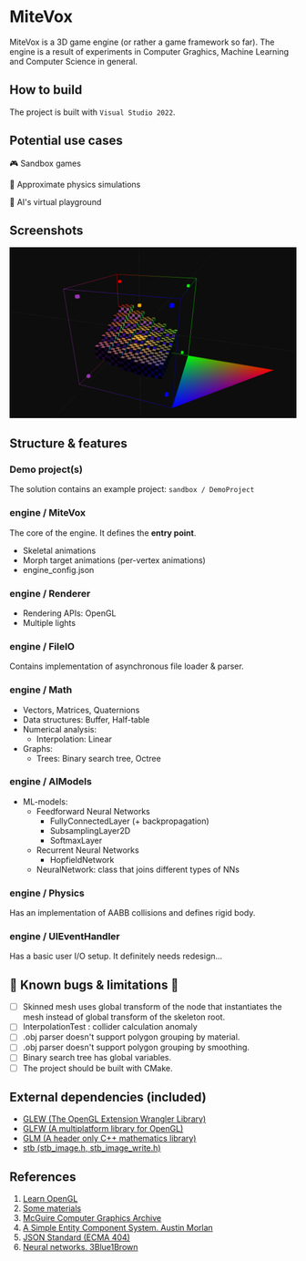 
# MiteVox

MiteVox is a 3D game engine (or rather a game framework so far). 
The engine is a result of experiments in Computer Graghics, Machine Learning and Computer Science in general.

## How to build
The project is built with ``Visual Studio 2022``.

## Potential use cases
:video_game: Sandbox games

:rocket: Approximate physics simulations

:robot: AI's virtual playground

## Screenshots
![](docs/mitevox_demo.png)

## Structure & features

### Demo project(s)
The solution contains an example project: `sandbox / DemoProject`

### engine / MiteVox
The core of the engine. It defines the **entry point**.
- Skeletal animations
- Morph target animations (per-vertex animations)
- engine_config.json

### engine / Renderer
- Rendering APIs: OpenGL
- Multiple lights

### engine / FileIO
Contains implementation of asynchronous file loader & parser.

### engine / Math
- Vectors, Matrices, Quaternions
- Data structures: Buffer, Half-table
- Numerical analysis:
  - Interpolation: Linear
- Graphs:
  - Trees: Binary search tree, Octree

### engine / AIModels
- ML-models:
  - Feedforward Neural Networks
    - FullyConnectedLayer (+ backpropagation)
    - SubsamplingLayer2D
    - SoftmaxLayer
  - Recurrent Neural Networks
    - HopfieldNetwork
  - NeuralNetwork: class that joins different types of NNs

### engine / Physics
Has an implementation of AABB collisions and defines rigid body.

### engine / UIEventHandler
Has a basic user I/O setup. It definitely needs redesign...

## :bug: Known bugs & limitations :bug:
- [ ] Skinned mesh uses global transform of the node that instantiates the mesh instead of global transform of the skeleton root.
- [ ] InterpolationTest : collider calculation anomaly
- [ ] .obj parser doesn't support polygon grouping by material.
- [ ] .obj parser doesn't support polygon grouping by smoothing.
- [ ] Binary search tree has global variables.
- [ ] The project should be built with CMake.

## External dependencies (included)
- [GLEW (The OpenGL Extension Wrangler Library)](https://github.com/nigels-com/glew)
- [GLFW (A multiplatform library for OpenGL)](https://github.com/glfw/glfw)
- [GLM (A header only C++ mathematics library)](https://github.com/g-truc/glm)
- [stb (stb_image.h, stb_image_write.h)](https://github.com/nothings/stb)

## References
1. [Learn OpenGL](https://learnopengl.com)
2. [Some materials](http://www.it.hiof.no/~borres/j3d/explain/light/p-materials.html)
3. [McGuire Computer Graphics Archive](https://casual-effects.com/g3d/data10/index.html)
4. [A Simple Entity Component System. Austin Morlan](https://austinmorlan.com/posts/entity_component_system)
5. [JSON Standard (ECMA 404)](https://www.ecma-international.org/publications-and-standards/standards/ecma-404/)
6. [Neural networks. 3Blue1Brown](https://www.youtube.com/watch?v=aircAruvnKk&list=PLZHQObOWTQDNU6R1_67000Dx_ZCJB-3pi)

